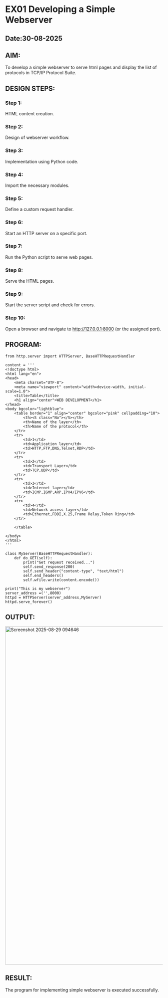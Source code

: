 # EX01 Developing a Simple Webserver
## Date:30-08-2025

## AIM:
To develop a simple webserver to serve html pages and display the list of protocols in TCP/IP Protocol Suite.

## DESIGN STEPS:
### Step 1: 
HTML content creation.

### Step 2:
Design of webserver workflow.

### Step 3:
Implementation using Python code.

### Step 4:
Import the necessary modules.

### Step 5:
Define a custom request handler.

### Step 6:
Start an HTTP server on a specific port.

### Step 7:
Run the Python script to serve web pages.

### Step 8:
Serve the HTML pages.

### Step 9:
Start the server script and check for errors.

### Step 10:
Open a browser and navigate to http://127.0.0.1:8000 (or the assigned port).

## PROGRAM:
```
from http.server import HTTPServer, BaseHTTPRequestHandler

content = '''
<!doctype html>
<html lang="en">
<head>
    <meta charset="UTF-8">
    <meta name="viewport" content="width=device-width, initial-scale=1.0">
    <title>Table</title>
    <h1 align="center">WEB DEVELOPMENT</h1>
</head>
<body bgcolor="lightblue">
    <table border="1" align="center" bgcolor="pink" cellpadding="10">
        <th><S class="No"></S></th>
        <th>Name of the layer</th>
        <th>Name of the protocol</th>
    </tr>
    <tr>
        <td>1</td>
        <td>Application layer</td>
        <td>HTTP,FTP,DNS,Telnet,RDP</td>
    </tr>
    <tr>
        <td>2</td>
        <td>Transport Layer</td>
        <td>TCP,UDP</td>
    </tr>
    <tr>
        <td>3</td>
        <td>Internet layer</td>
        <td>ICMP,IGMP,ARP,IPV4/IPV6</td>
    </tr>
    <tr>
        <td>4</td>
        <td>Network access layer</td>
        <td>Ethernet,FDDI,X.25,Frame Relay,Token Ring</td>
    </tr>
    
    </table>

</body>
</html>
'''

class MyServer(BaseHTTPRequestHandler):
    def do_GET(self):
        print("Get request received...")
        self.send_response(200) 
        self.send_header("content-type", "text/html")       
        self.end_headers()
        self.wfile.write(content.encode())

print("This is my webserver") 
server_address =('',8000)
httpd = HTTPServer(server_address,MyServer)
httpd.serve_forever()
```

## OUTPUT:
<img width="1920" height="1080" alt="Screenshot 2025-08-29 094646" src="https://github.com/user-attachments/assets/924d31bf-de54-4cba-9009-2a1167a63032" />


## RESULT:
The program for implementing simple webserver is executed successfully.
